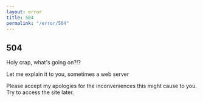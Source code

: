 ```yaml
---
layout: error
title: 504
permalink: "/error/504"
---
```


## 504
Holy crap, what's going on?!?

Let me explain it to you, sometimes a web server   

Please accept my apologies for the inconveniences this might cause to you.
Try to access the site later.


